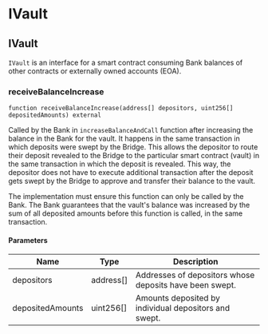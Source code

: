 # IVault

## IVault

`IVault` is an interface for a smart contract consuming Bank balances of other contracts or externally owned accounts (EOA).

### receiveBalanceIncrease

```solidity
function receiveBalanceIncrease(address[] depositors, uint256[] depositedAmounts) external
```

Called by the Bank in `increaseBalanceAndCall` function after increasing the balance in the Bank for the vault. It happens in the same transaction in which deposits were swept by the Bridge. This allows the depositor to route their deposit revealed to the Bridge to the particular smart contract (vault) in the same transaction in which the deposit is revealed. This way, the depositor does not have to execute additional transaction after the deposit gets swept by the Bridge to approve and transfer their balance to the vault.

The implementation must ensure this function can only be called by the Bank. The Bank guarantees that the vault's balance was increased by the sum of all deposited amounts before this function is called, in the same transaction.

#### Parameters

| Name             | Type       | Description                                             |
| ---------------- | ---------- | ------------------------------------------------------- |
| depositors       | address\[] | Addresses of depositors whose deposits have been swept. |
| depositedAmounts | uint256\[] | Amounts deposited by individual depositors and swept.   |
